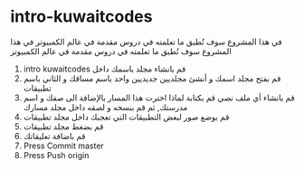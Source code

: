 # intro-kuwaitcodes
في هذا المشروع سوف تُطبق ما تعلمته في دروس مقدمة في عالم الكمبيوتر
في هذا المشروع سوف تُطبق ما تعلمته في دروس مقدمة في عالم الكمبيوتر
1.  intro kuwaitcodes قم بانشاء مجلد باسمك داخل 
2. قم بفتح مجلد اسمك و أنشئ مجلديين جديديين واحد باسم مساقك و الثاني باسم تطبيقات
3. قم بانشاء أي ملف نصي  قم بكتابة لماذا اخترت هذا المسار بالإضافة الى صفك و اسم مدرستك, ثم قم بنسخه و لصقه داخل مجلد مسارك
4. قم بوضع صور لبعض التطبيقات التي تعجبك داخل مجلد تطبيقات 
5. قم بضغط مجلد تطبيقات
6. قم باضافة تعليقاتك 
7. Press Commit master
8. Press Push origin 